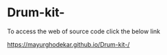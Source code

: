 # Drum-kit-

To access the web of source code click the below link 

https://mayurghodekar.github.io/Drum-kit-/
